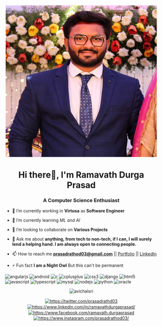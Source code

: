 <p align="center"><img src="https://github.com/prasadrathod03/prasadrathod03/blob/master/rathodport.jpeg?raw=true" width="500" height="500"></p>

<h1 align="center">Hi there👋, I'm Ramavath Durga Prasad</h1>
<h3 align="center">A Computer Science Enthusiast</h3>

- 🔭 I’m currently working in **Virtusa** as **Software Engineer**

- 🌱 I’m currently learning _ML and AI_

- 👯 I’m looking to collaborate on **Various Projects**

- 💬 Ask me about **anything, from tech to non-tech, if I can, I will surely lend a helping hand. I am always open to connecting people.**

- 📫 How to reach me **prasadrathod03@gmail.com** || [Portfolio](https://prasadrathod03.github.io/) || [LinkedIn](https://www.linkedin.com/in/ramavathdurgaprasad/)

- ⚡ Fun fact **I am a Night Owl** But this can't be permanent

<p align="left"><img src=https://konpa.github.io/devicon/devicon.git/icons/angularjs/angularjs-original.svg alt=angularjs width="40" height="40"/> <img src=https://konpa.github.io/devicon/devicon.git/icons/android/android-original-wordmark.svg alt=android width="40" height="40"/> <img src=https://konpa.github.io/devicon/devicon.git/icons/c/c-original.svg alt=c width="40" height="40"/> <img src=https://konpa.github.io/devicon/devicon.git/icons/cplusplus/cplusplus-original.svg alt=cplusplus width="40" height="40"/> <img src=https://konpa.github.io/devicon/devicon.git/icons/css3/css3-original-wordmark.svg alt=css3 width="40" height="40"/> <img src=https://konpa.github.io/devicon/devicon.git/icons/django/django-original.svg alt=django width="40" height="40"/> <img src=https://konpa.github.io/devicon/devicon.git/icons/html5/html5-original-wordmark.svg alt=html5 width="40" height="40"/> <img src=https://konpa.github.io/devicon/devicon.git/icons/javascript/javascript-original.svg alt=javascript width="40" height="40"/> <img src=https://konpa.github.io/devicon/devicon.git/icons/typescript/typescript-original.svg alt=typescript width="40" height="40"/> <img src=https://konpa.github.io/devicon/devicon.git/icons/mysql/mysql-original-wordmark.svg alt=mysql width="60" height="60"/> <img src=https://konpa.github.io/devicon/devicon.git/icons/nodejs/nodejs-original-wordmark.svg alt=nodejs width="60" height="60"/> <img src=https://konpa.github.io/devicon/devicon.git/icons/python/python-original-wordmark.svg alt=python width="60" height="60"/> <img src=https://konpa.github.io/devicon/devicon.git/icons/oracle/oracle-original.svg alt=oracle width="60" height="60"/></p><p align="center"> <img src=https://github-readme-stats.vercel.app/api?username=avichalsri&show_icons=true alt=avichalsri /> </p>

<p align="center">
<a href=https://twitter.com/prasadrathd03 target="blank"><img align="center" src=https://cdn.jsdelivr.net/npm/simple-icons@3.0.1/icons/twitter.svg alt="https://twitter.com/prasadrathd03" height="20" width="20" /></a>
<a href=https://www.linkedin.com/in/ramavathdurgaprasad/ target="blank"><img align="center" src=https://cdn.jsdelivr.net/npm/simple-icons@3.0.1/icons/linkedin.svg alt="https://www.linkedin.com/in/ramavathdurgaprasad/" height="20" width="20" /></a>
<a href=https://www.facebook.com/ramavath.durgaprasad target="blank"><img align="center" src=https://cdn.jsdelivr.net/npm/simple-icons@3.0.1/icons/facebook.svg alt="https://www.facebook.com/ramavath.durgaprasad" height="20" width="20" /></a>
<a href=https://www.instagram.com/prasadrathod03/ target="blank"><img align="center" src=https://cdn.jsdelivr.net/npm/simple-icons@3.0.1/icons/instagram.svg alt="https://www.instagram.com/prasadrathod03/" height="20" width="20" /></a>
</p>
